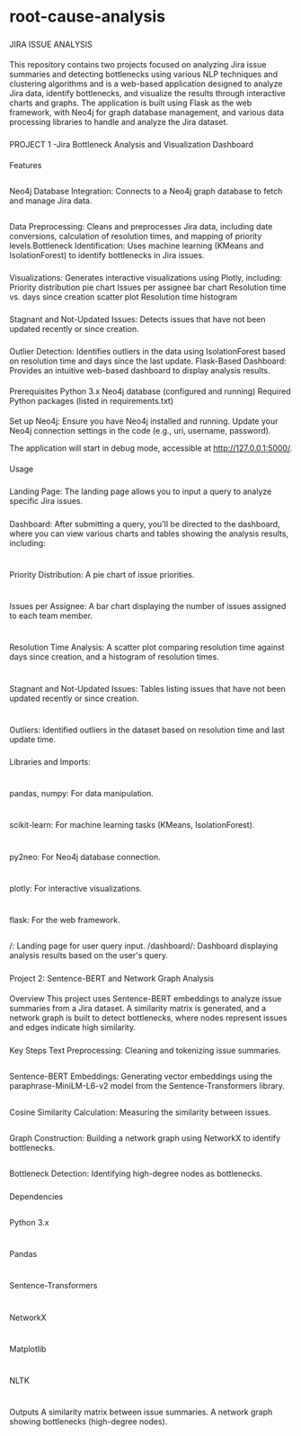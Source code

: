 # root-cause-analysis
#####
JIRA ISSUE ANALYSIS
####
This repository contains two projects focused on analyzing Jira issue summaries and detecting bottlenecks using various NLP techniques and clustering algorithms and is a web-based application designed to analyze Jira data, identify bottlenecks, and visualize the results through interactive charts and graphs. The application is built using Flask as the web framework, with Neo4j for graph database management, and various data processing libraries to handle and analyze the Jira dataset.
###
PROJECT 1 -Jira Bottleneck Analysis and Visualization Dashboard
####
Features
##
Neo4j Database Integration: Connects to a Neo4j graph database to fetch and manage Jira data.
##
Data Preprocessing: Cleans and preprocesses Jira data, including date conversions, calculation of resolution times, and mapping of priority levels.Bottleneck Identification: Uses machine learning (KMeans and IsolationForest) to identify bottlenecks in Jira issues.
###
Visualizations: Generates interactive visualizations using Plotly, including:
Priority distribution pie chart
Issues per assignee bar chart
Resolution time vs. days since creation scatter plot
Resolution time histogram
###
Stagnant and Not-Updated Issues: Detects issues that have not been updated recently or since creation.
###
Outlier Detection: Identifies outliers in the data using IsolationForest based on resolution time and days since the last update.
Flask-Based Dashboard: Provides an intuitive web-based dashboard to display analysis results.

####
Prerequisites
Python 3.x
Neo4j database (configured and running)
Required Python packages (listed in requirements.txt)

####
Set up Neo4j:
Ensure you have Neo4j installed and running.
Update your Neo4j connection settings in the code (e.g., uri, username, password).

The application will start in debug mode, accessible at http://127.0.0.1:5000/.
####
Usage
#####
Landing Page:
The landing page allows you to input a query to analyze specific Jira issues.
#####
Dashboard:
After submitting a query, you'll be directed to the dashboard, where you can view various charts and tables showing the analysis results, including:
#
Priority Distribution: A pie chart of issue priorities.
#
Issues per Assignee: A bar chart displaying the number of issues assigned to each team member.
#
Resolution Time Analysis: A scatter plot comparing resolution time against days since creation, and a histogram of resolution times.
#
Stagnant and Not-Updated Issues: Tables listing issues that have not been updated recently or since creation.
#
Outliers: Identified outliers in the dataset based on resolution time and last update time.
#####
Libraries and Imports:
#
pandas, numpy: For data manipulation.
#
scikit-learn: For machine learning tasks (KMeans, IsolationForest).
#
py2neo: For Neo4j database connection.
#
plotly: For interactive visualizations.
#
flask: For the web framework.

##
/: Landing page for user query input.
/dashboard/<query>: Dashboard displaying analysis results based on the user's query.

#####
Project 2: Sentence-BERT and Network Graph Analysis
####
Overview
This project uses Sentence-BERT embeddings to analyze issue summaries from a Jira dataset. A similarity matrix is generated, and a network graph is built to detect bottlenecks, where nodes represent issues and edges indicate high similarity.
#####
Key Steps
Text Preprocessing: Cleaning and tokenizing issue summaries.
##
Sentence-BERT Embeddings: Generating vector embeddings using the paraphrase-MiniLM-L6-v2 model from the Sentence-Transformers library.
##
Cosine Similarity Calculation: Measuring the similarity between issues.
##
Graph Construction: Building a network graph using NetworkX to identify bottlenecks.
##
Bottleneck Detection: Identifying high-degree nodes as bottlenecks.
#####
Dependencies
##
Python 3.x
#
Pandas
#
Sentence-Transformers
#
NetworkX
#
Matplotlib
#
NLTK
#
Outputs
A similarity matrix between issue summaries.
A network graph showing bottlenecks (high-degree nodes).



